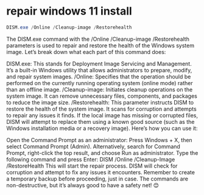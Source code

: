 # repair windows 11 install

```powershell
DISM.exe /Online /Cleanup-image /Restorehealth
```

The DISM.exe command with the /Online /Cleanup-image /Restorehealth parameters is used to repair and restore the health of the Windows system image. Let’s break down what each part of this command does:

DISM.exe: This stands for Deployment Image Servicing and Management. It’s a built-in Windows utility that allows administrators to prepare, modify, and repair system images.
/Online: Specifies that the operation should be performed on the currently running operating system (online mode) rather than an offline image.
/Cleanup-image: Initiates cleanup operations on the system image. It can remove unnecessary files, components, and packages to reduce the image size.
/Restorehealth: This parameter instructs DISM to restore the health of the system image. It scans for corruption and attempts to repair any issues it finds. If the local image has missing or corrupted files, DISM will attempt to replace them using a known good source (such as the Windows installation media or a recovery image).
Here’s how you can use it:

Open the Command Prompt as an administrator:
Press Windows + X, then select Command Prompt (Admin).
Alternatively, search for Command Prompt, right-click the top result, and choose Run as administrator.
Type the following command and press Enter:
DISM /Online /Cleanup-Image /RestoreHealth
This will start the repair process. DISM will check for corruption and attempt to fix any issues it encounters.
Remember to create a temporary backup before proceeding, just in case. The commands are non-destructive, but it’s always good to have a safety net! 😊
